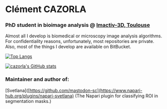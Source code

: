 <h1>Clément CAZORLA</h1>
<h3>PhD student in bioimage analysis @ <a href="https://www.imactiv-3d.com/">Imactiv-3D, Toulouse</a></h3>

Almost all I develop is biomedical or microscopy image analysis algorithms. For confidentiality reasons, unfortunately, most repositories are private. Also, most of the things I develop are available on BitBucket.

[![Top Langs](https://github-readme-stats.vercel.app/api/top-langs/?username=koopa31&layout=compact)](https://github.com/anuraghazra/github-readme-stats)

[![cazorla's GitHub stats](https://github-readme-stats.vercel.app/api?username=koopa31&show_icons=true)](https://github.com/anuraghazra/github-readme-stats)

<h3>Maintainer and author of:</h3>

[Svetlana]([https://github.com/mastodon-sc](https://www.napari-hub.org/plugins/napari-svetlana) (The Napari plugin for classifying ROI in segmentation masks.)
